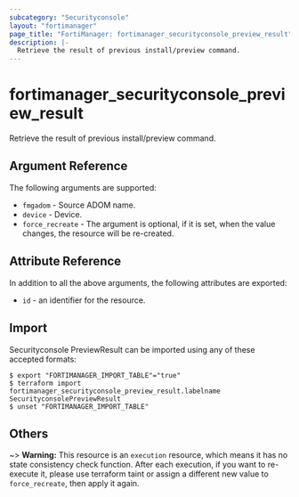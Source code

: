 ```yaml
---
subcategory: "Securityconsole"
layout: "fortimanager"
page_title: "FortiManager: fortimanager_securityconsole_preview_result"
description: |-
  Retrieve the result of previous install/preview command.
---
```


# fortimanager_securityconsole_preview_result
Retrieve the result of previous install/preview command.

## Argument Reference


The following arguments are supported:


* `fmgadom` - Source ADOM name.
* `device` - Device.
* `force_recreate` - The argument is optional, if it is set, when the value changes, the resource will be re-created.


## Attribute Reference

In addition to all the above arguments, the following attributes are exported:
* `id` - an identifier for the resource.

## Import

Securityconsole PreviewResult can be imported using any of these accepted formats:
```
$ export "FORTIMANAGER_IMPORT_TABLE"="true"
$ terraform import fortimanager_securityconsole_preview_result.labelname SecurityconsolePreviewResult
$ unset "FORTIMANAGER_IMPORT_TABLE"
```

## Others

~> **Warning:** This resource is an `execution` resource, which means it has no state consistency check function. After each execution, if you want to re-execute it, please use terraform taint or assign a different new value to `force_recreate`, then apply it again.
